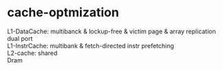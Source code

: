 # cache-optmization

L1-DataCache: multibanck & lockup-free & victim page & array replication dual port \
L1-InstrCache: multibank & fetch-directed instr prefetching \
L2-cache: shared \
Dram

